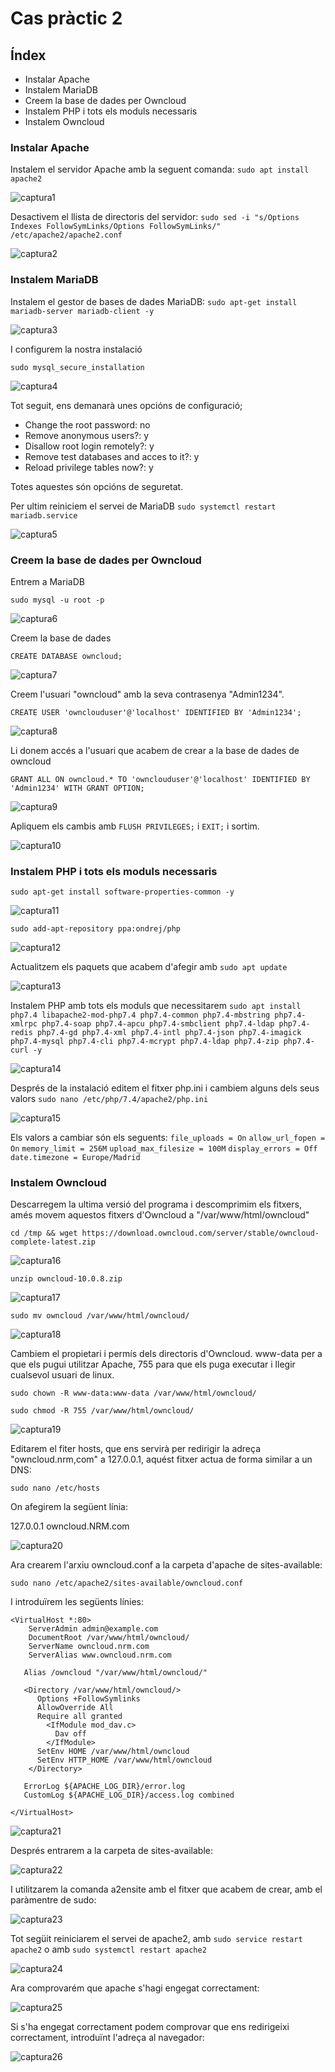 # Cas pràctic 2

## Índex
* Instalar Apache
* Instalem MariaDB
* Creem la base de dades per Owncloud
* Instalem PHP i tots els moduls necessaris
* Instalem Owncloud


### Instalar Apache
Instalem el servidor Apache amb la seguent comanda:
`sudo apt install apache2`

![captura1](caspr2cap1.png)

Desactivem el llista de directoris del servidor:
`sudo sed -i "s/Options Indexes FollowSymLinks/Options FollowSymLinks/" /etc/apache2/apache2.conf`

![captura2](caspr2cap2.png)

### Instalem MariaDB
Instalem el gestor de bases de dades MariaDB:
`sudo apt-get install mariadb-server mariadb-client -y`

![captura3](caspr2cap3.png)

I configurem la nostra instalació

`sudo mysql_secure_installation`

![captura4](caspr2cap4.png)

Tot seguit, ens demanarà unes opcións de configuració;
* Change the root password: no
* Remove anonymous users?: y
* Disallow root login remotely?: y
* Remove test databases and acces to it?: y
* Reload privilege tables now?: y

Totes aquestes són opcións de seguretat.

Per ultim reiniciem el servei de MariaDB
`sudo systemctl restart mariadb.service`

![captura5](caspr2cap5.png)

### Creem la base de dades per Owncloud
Entrem a MariaDB

`sudo mysql -u root -p`

![captura6](caspr2cap6.png)

Creem la base de dades

`CREATE DATABASE owncloud;`

![captura7](caspr2cap7.png)

Creem l'usuari "owncloud" amb la seva contrasenya "Admin1234".

`CREATE USER 'ownclouduser'@'localhost' IDENTIFIED BY 'Admin1234';`

![captura8](caspr2cap8.png)

Li donem accés a l'usuari que acabem de crear a la base de dades de owncloud

`GRANT ALL ON owncloud.* TO 'ownclouduser'@'localhost' IDENTIFIED BY 'Admin1234' WITH GRANT OPTION;`

![captura9](caspr2cap9.png)

Apliquem els cambis amb  `FLUSH PRIVILEGES;` i `EXIT;` i sortim.

![captura10](caspr2cap10.png)

### Instalem PHP i tots els moduls necessaris
`sudo apt-get install software-properties-common -y`

![captura11](caspr2cap11.png)

`sudo add-apt-repository ppa:ondrej/php`

![captura12](caspr2cap12.png)

Actualitzem els paquets que acabem d'afegir amb
`sudo apt update`

![captura13](caspr2cap13.png)

Instalem PHP amb tots els moduls que necessitarem
`sudo apt install php7.4 libapache2-mod-php7.4 php7.4-common php7.4-mbstring php7.4-xmlrpc php7.4-soap php7.4-apcu php7.4-smbclient php7.4-ldap php7.4-redis php7.4-gd php7.4-xml php7.4-intl php7.4-json php7.4-imagick php7.4-mysql php7.4-cli php7.4-mcrypt php7.4-ldap php7.4-zip php7.4-curl -y`

![captura14](caspr2cap14.png)

Després de la instalació editem el fitxer php.ini i cambiem alguns dels seus valors
`sudo nano /etc/php/7.4/apache2/php.ini`

![captura15](caspr2cap15.png)

Els valors a cambiar són els seguents:
`file_uploads = On`
`allow_url_fopen = On`
`memory_limit = 256M`
`upload_max_filesize = 100M`
`display_errors = Off`
`date.timezone = Europe/Madrid`

### Instalem Owncloud
Descarregem la ultima versió del programa i descomprimim els fitxers, amés movem aquestos fitxers d'Owncloud a "/var/www/html/owncloud"

`cd /tmp && wget https://download.owncloud.com/server/stable/owncloud-complete-latest.zip`

![captura16](caspr2cap16.png)

`unzip owncloud-10.0.8.zip`

![captura17](caspr2cap17.png)

`sudo mv owncloud /var/www/html/owncloud/`

![captura18](caspr2cap18.png)

Cambiem el propietari i permís dels directoris d'Owncloud. www-data per a que els pugui utilitzar Apache, 755 para que els puga executar i llegir cualsevol usuari de linux.

`sudo chown -R www-data:www-data /var/www/html/owncloud/`

`sudo chmod -R 755 /var/www/html/owncloud/`

![captura19](caspr2cap19.png)

Editarem el fiter hosts, que ens servirà per redirigir la adreça "owncloud.nrm,com" a 127.0.0.1, aquést fitxer actua de forma similar a un DNS:

`sudo nano /etc/hosts`

On afegirem la següent línia:

127.0.0.1     owncloud.NRM.com

![captura20](caspr2cap20.PNG)

Ara crearem l'arxiu owncloud.conf a la carpeta d'apache de sites-available:

`sudo nano /etc/apache2/sites-available/owncloud.conf`

I introduïrem les següents línies:

```
<VirtualHost *:80>
    ServerAdmin admin@example.com
    DocumentRoot /var/www/html/owncloud/
    ServerName owncloud.nrm.com
    ServerAlias www.owncloud.nrm.com
    
   Alias /owncloud "/var/www/html/owncloud/"
    
   <Directory /var/www/html/owncloud/>
      Options +FollowSymlinks
      AllowOverride All
      Require all granted
        <IfModule mod_dav.c>
          Dav off
        </IfModule>
      SetEnv HOME /var/www/html/owncloud
      SetEnv HTTP_HOME /var/www/html/owncloud
    </Directory>
    
   ErrorLog ${APACHE_LOG_DIR}/error.log
   CustomLog ${APACHE_LOG_DIR}/access.log combined

</VirtualHost>
```

![captura21](caspr2cap21.PNG)

Després entrarem a la carpeta de sites-available:

![captura22](caspr2cap22.PNG)

I utilitzarem la comanda a2ensite amb el fitxer que acabem de crear, amb el paràmentre de sudo:

![captura23](caspr2cap23.PNG)

Tot següit reiniciarem el servei de apache2, amb `sudo service restart apache2` o amb `sudo systemctl restart apache2`

![captura24](caspr2cap24.PNG)

Ara comprovarém que apache s'hagi engegat correctament:

![captura25](caspr2cap25.PNG)

Si s'ha engegat correctament podem comprovar que ens redirigeixi correctament, introduïnt l'adreça al navegador:

![captura26](caspr2cap26.PNG)
